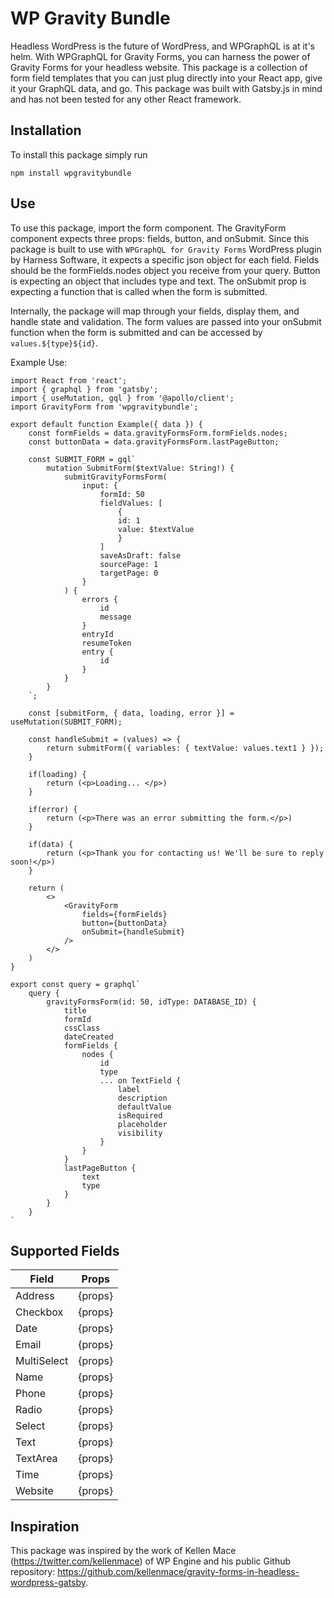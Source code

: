 # WP Gravity Bundle

Headless WordPress is the future of WordPress, and WPGraphQL is at it's helm. With WPGraphQL for Gravity Forms, you can harness the power of Gravity Forms for your headless website. This package is a collection of form field templates that you can just plug directly into your React app, give it your GraphQL data, and go. This package was built with Gatsby.js in mind and has not been tested for any other React framework.

## Installation

To install this package simply run

`npm install wpgravitybundle`

## Use

To use this package, import the form component.
The GravityForm component expects three props: fields, button, and onSubmit.
Since this package is built to use with `WPGraphQL for Gravity Forms` WordPress plugin by Harness Software, it expects a specific json object for each field.
Fields should be the formFields.nodes object you receive from your query.
Button is expecting an object that includes type and text.
The onSubmit prop is expecting a function that is called when the form is submitted.

Internally, the package will map through your fields, display them, and handle state and validation.
The form values are passed into your onSubmit function when the form is submitted and can be accessed by `values.${type}${id}`.

Example Use:

``` 
import React from 'react';
import { graphql } from 'gatsby';
import { useMutation, gql } from '@apollo/client';
import GravityForm from 'wpgravitybundle';

export default function Example({ data }) {
    const formFields = data.gravityFormsForm.formFields.nodes;
    const buttonData = data.gravityFormsForm.lastPageButton;

    const SUBMIT_FORM = gql`
        mutation SubmitForm($textValue: String!) {
            submitGravityFormsForm(
                input: {
                    formId: 50
                    fieldValues: [
                        {
                        id: 1
                        value: $textValue
                        }
                    ]
                    saveAsDraft: false
                    sourcePage: 1
                    targetPage: 0
                }
            ) {
                errors {
                    id
                    message
                }
                entryId
                resumeToken
                entry {
                    id
                }
            }
        }
    `;

    const [submitForm, { data, loading, error }] = useMutation(SUBMIT_FORM);

    const handleSubmit = (values) => {
        return submitForm({ variables: { textValue: values.text1 } });
    }

    if(loading) {
        return (<p>Loading... </p>)
    }

    if(error) {
        return (<p>There was an error submitting the form.</p>)
    }
    
    if(data) {
        return (<p>Thank you for contacting us! We'll be sure to reply soon!</p>)
    }

    return (
        <>
            <GravityForm 
                fields={formFields} 
                button={buttonData} 
                onSubmit={handleSubmit}
            />
        </>
    )
}

export const query = graphql`
    query {
        gravityFormsForm(id: 50, idType: DATABASE_ID) {
            title
            formId
            cssClass
            dateCreated
            formFields {
                nodes {
                    id
                    type
                    ... on TextField {
                        label
                        description
                        defaultValue
                        isRequired
                        placeholder
                        visibility
                    }
                }
            }
            lastPageButton {
                text
                type
            }
        }
    }
`
```

## Supported Fields

| Field       | Props       |
| ----------- | ----------- |
| Address     | {props}     |
| Checkbox    | {props}     |
| Date        | {props}     |
| Email       | {props}     |
| MultiSelect | {props}     |
| Name        | {props}     |
| Phone       | {props}     |
| Radio       | {props}     |
| Select      | {props}     |
| Text        | {props}     |
| TextArea    | {props}     |
| Time        | {props}     |
| Website     | {props}     |


## Inspiration

This package was inspired by the work of Kellen Mace (https://twitter.com/kellenmace) of WP Engine and his public Github repository: https://github.com/kellenmace/gravity-forms-in-headless-wordpress-gatsby.